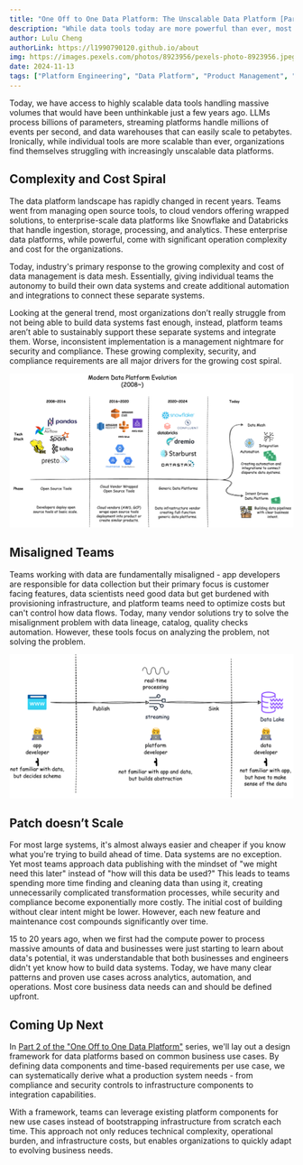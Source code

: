 ```yaml
---
title: "One Off to One Data Platform: The Unscalable Data Platform [Part 1]"
description: "While data tools today are more powerful than ever, most organizations still find data platforms complex and costly to maintain.  What's wrong with how we build data platforms today?"
author: Lulu Cheng
authorLink: https://l1990790120.github.io/about
img: https://images.pexels.com/photos/8923956/pexels-photo-8923956.jpeg?auto=compress&cs=tinysrgb&w=1260&h=750&dpr=2
date: 2024-11-13
tags: ["Platform Engineering", "Data Platform", "Product Management", "Analysis", "One Off to One Data Platform"]
---
```


Today, we have access to highly scalable data tools handling massive volumes that would have been unthinkable just a few years ago. LLMs process billions of parameters, streaming platforms handle millions of events per second, and data warehouses that can easily scale to petabytes. Ironically, while individual tools are more scalable than ever, organizations find themselves struggling with increasingly unscalable data platforms.

## Complexity and Cost Spiral

The data platform landscape has rapidly changed in recent years. Teams went from managing open source tools, to cloud vendors offering wrapped solutions, to enterprise-scale data platforms like Snowflake and Databricks that handle ingestion, storage, processing, and analytics. These enterprise data platforms, while powerful, come with significant operation complexity and cost for the organizations.

Today, industry's primary response to the growing complexity and cost of data management is data mesh. Essentially, giving individual teams the autonomy to build their own data systems and create additional automation and integrations to connect these separate systems.

Looking at the general trend, most organizations don’t really struggle from not being able to build data systems fast enough, instead, platform teams aren’t able to sustainably support these separate systems and integrate them. Worse, inconsistent implementation is a management nightmare for security and compliance. These growing complexity, security, and compliance requirements are all major drivers for the growing cost spiral.

![](images/modern-data-platform-evolution.png)

## Misaligned Teams

Teams working with data are fundamentally misaligned - app developers are responsible for data collection but their primary focus is customer facing features, data scientists need good data but get burdened with provisioning infrastructure, and platform teams need to optimize costs but can't control how data flows. Today, many vendor solutions try to solve the misalignment problem with data lineage, catalog, quality checks automation. However, these tools focus on analyzing the problem, not solving the problem.

![](images/misaligned-teams.png)

## Patch doesn’t Scale

For most large systems, it's almost always easier and cheaper if you know what you're trying to build ahead of time. Data systems are no exception. Yet most teams approach data publishing with the mindset of "we might need this later" instead of "how will this data be used?" This leads to teams spending more time finding and cleaning data than using it, creating unnecessarily complicated transformation processes, while security and compliance become exponentially more costly. The initial cost of building without clear intent might be lower. However, each new feature and maintenance cost compounds significantly over time.

15 to 20 years ago, when we first had the compute power to process massive amounts of data and businesses were just starting to learn about data's potential, it was understandable that both businesses and engineers didn't yet know how to build data systems. Today, we have many clear patterns and proven use cases across analytics, automation, and operations. Most core business data needs can and should be defined upfront.

## Coming Up Next

In [Part 2 of the "One Off to One Data Platform"](/articles/2024-11-30-one-off-to-one-data-platform-design-with-intent) series, we'll lay out a design framework for data platforms based on common business use cases. By defining data components and time-based requirements per use case, we can systematically derive what a production system needs - from compliance and security controls to infrastructure components to integration capabilities.

With a framework, teams can leverage existing platform components for new use cases instead of bootstrapping infrastructure from scratch each time. This approach not only reduces technical complexity, operational burden, and infrastructure costs, but enables organizations to quickly adapt to evolving business needs.
